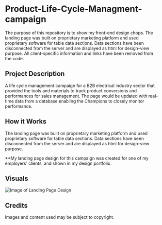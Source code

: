 # Product-Life-Cycle-Managment-campaign

The purpose of this repository is to show my front-end design chops. The landing page was built on proprietary marketing platform and used proprietary software for table data sections. Data sections have been disconnected from the server and are displayed as html for design-view purpose. All client-specific information and links have been removed from the code.

## Project Description
A life cycle management campaign for a B2B electrical industry sector that provided the tools and materials to track product conversions and performances for sales management. The page would be updated with real-time data from a database enabling the Champions to closely monitor performance. 

## How it Works
The landing page was built on proprietary marketing platform and used proprietary software for table data sections. Data sections have been disconnected from the server and are displayed as html for design-view purpose. 

**My landing page design for this campaign was created for one of my employers' clients, and shown in my design portfolio. 

## Visuals
![Image of Landing Page Design](https://vicstarcreative.files.wordpress.com/2020/07/lcm-dashboard-2.jpg) 

## Credits
Images and content used may be subject to copyright. 
